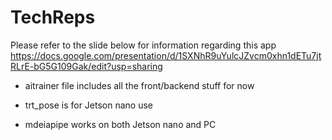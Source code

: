 # TechReps
Please refer to the slide below for information regarding this app
https://docs.google.com/presentation/d/1SXNhR9uYulcJZvcm0xhn1dETu7jtRLrE-bG5G109Gak/edit?usp=sharing

- aitrainer file includes all the front/backend stuff for now

- trt_pose is for Jetson nano use

- mdeiapipe works on both Jetson nano and PC
